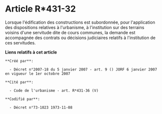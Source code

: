 # Article R*431-32

Lorsque l'édification des constructions est subordonnée, pour l'application des dispositions relatives à l'urbanisme, à
l'institution sur des terrains voisins d'une servitude dite de cours communes, la demande est accompagnée des contrats ou
décisions judiciaires relatifs à l'institution de ces servitudes.

**Liens relatifs à cet article**

	**Créé par**:

	  - Décret n°2007-18 du 5 janvier 2007 - art. 9 () JORF 6 janvier 2007 en vigueur le 1er octobre 2007

	**Cité par**:

	  - Code de l'urbanisme - art. R*431-36 (V)

	**Codifié par**:

	  - Décret n°73-1023 1973-11-08
